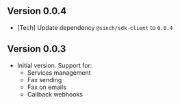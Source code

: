 ## Version 0.0.4
- [Tech] Update dependency `@sinch/sdk-client` to `0.0.4`

## Version 0.0.3

- Initial version. Support for:
  - Services management
  - Fax sending
  - Fax on emails
  - Callback webhooks

